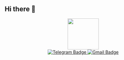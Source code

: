 ## Hi there 👋

<div id="header" align="center">
  <img src="https://media.giphy.com/media/v1.Y2lkPTc5MGI3NjExYzI4NTMyNGI5ZTQ0MmQ2YzA4YzdiMGM4NjQzNWQxODg3MmQ0ZjVlOCZlcD12MV9pbnRlcm5hbF9naWZzX2dpZklkJmN0PXM/80dIUvgluhCGuHKjBP/giphy.gif" width="100"/>
  <div id="badges">
  <a href="http://t.me/by0usoku">
    <img src="https://img.shields.io/badge/Telegram-blue?style=for-the-badge&logo=telegram&logoColor=white" alt="Telegram Badge"/>
  </a>
  <a href="mailto:tona.polyakova@gmail.com">
    <img src="https://img.shields.io/badge/Gmail-red?style=for-the-badge&logo=gmail&logoColor=white" alt="Gmail Badge"/>
  </a>
</div>
</div>
